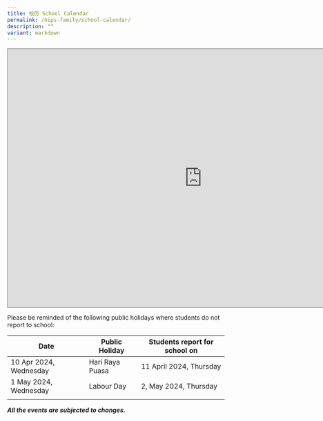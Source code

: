 ```yaml
---
title: 校历 School Calendar
permalink: /hips-family/school-calendar/
description: ""
variant: markdown
---
```

<iframe scrolling="no" frameborder="0" height="600" width="900" style="border:solid 1px #777" src="https://calendar.google.com/calendar/embed?height=600&amp;wkst=1&amp;bgcolor=%23ffffff&amp;ctz=Asia%2FSingapore&amp;showPrint=0&amp;showTz=0&amp;src=YWRtaW5faG9seWlubm9jZW50QG1vZS5lZHUuc2c&amp;color=%234285F4"></iframe>
	

Please be reminded of the following public holidays where students do not report to school:

| Date | Public Holiday | Students report for school on |
| -------- | -------- | -------- |
| 10 Apr 2024, Wednesday     |Hari Raya Puasa  | 11 April 2024, Thursday    |
|1 May 2024, Wednesday| Labour Day|2, May 2024, Thursday|
||||


***All the events are subjected to changes.***